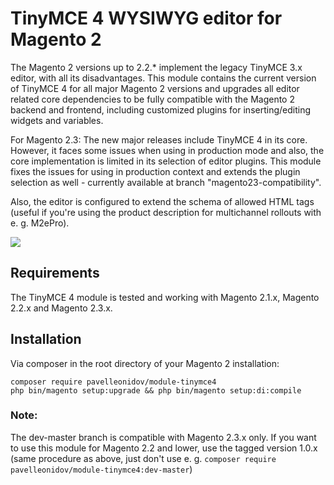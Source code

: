 # TinyMCE 4 WYSIWYG editor for Magento 2
 
The Magento 2 versions up to 2.2.* implement the legacy TinyMCE 3.x editor, with all its disadvantages. This module contains the current version of TinyMCE 4 for all major Magento 2 versions and upgrades all editor related core dependencies to be fully compatible with the Magento 2 backend and frontend, including customized plugins for inserting/editing widgets and variables.

For Magento 2.3: The new major releases include TinyMCE 4 in its core. However, it faces some issues when using in production mode and also, the core implementation is limited in its selection of editor plugins. This module fixes the issues for using in production context and extends the plugin selection as well - currently available at branch "magento23-compatibility".

Also, the editor is configured to extend the schema of allowed HTML tags (useful if you're using the product description for multichannel rollouts with e. g. M2ePro).

![](https://snag.gy/Udn5RS.jpg)

## Requirements

The TinyMCE 4 module is tested and working with Magento 2.1.x, Magento 2.2.x and Magento 2.3.x.

## Installation

Via composer in the root directory of your Magento 2 installation:



```
composer require pavelleonidov/module-tinymce4
php bin/magento setup:upgrade && php bin/magento setup:di:compile
```

### Note:
The dev-master branch is compatible with Magento 2.3.x only. If you want to use this module for Magento 2.2 and lower, use the tagged version 1.0.x (same procedure as above, just don't use e. g. `composer require pavelleonidov/module-tinymce4:dev-master`)

